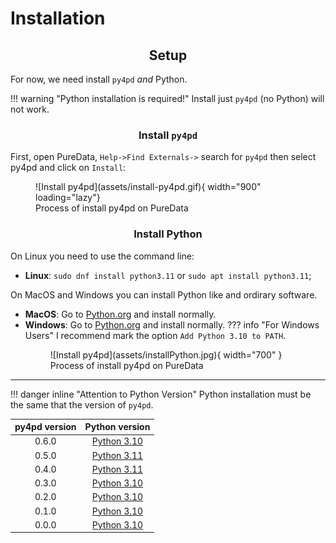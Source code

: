# Installation

## <h2 align="center"> **Setup** </h2>

For now, we need install `py4pd` _and_ Python. 

!!! warning "Python installation is required!"
	Install just `py4pd` (no Python) will not work. 

### <h3 align="center"> **Install `py4pd`** </h3>

First, open PureData, `Help->Find Externals->` search for `py4pd` then select py4pd and click on `Install`: 

<figure markdown>
  ![Install py4pd](assets/install-py4pd.gif){ width="900" loading="lazy"}
  <figcaption>Process of install py4pd on PureData</figcaption>
</figure>

### <h3 align="center"> **Install Python** </h3>

On Linux you need to use the command line:

* **Linux**: `sudo dnf install python3.11` or `sudo apt install python3.11`;

On MacOS and Windows you can install Python like and ordirary software.

* **MacOS**: Go to [Python.org](https://www.python.org/downloads/release/python-3112/) and install normally.
* **Windows**: Go to [Python.org](https://www.python.org/downloads/release/python-3112/) and install normally.
??? info "For Windows Users"
	I recommend mark the option `Add Python 3.10 to PATH`.	
	<figure markdown>
	  	![Install py4pd](assets/installPython.jpg){ width="700" }
	  	<figcaption>Process of install py4pd on PureData</figcaption>
	</figure>
	


--------------------- 
!!! danger inline "Attention to Python Version"
	Python installation must be the same that the version of `py4pd`.
 	
| py4pd  version     | Python   version                            |
| :---------: | :----------------------------------: |
| 0.6.0       | [Python 3.10](https://www.python.org/downloads/release/python-31010/)  |
| 0.5.0       | [Python 3.11](https://www.python.org/downloads/release/python-3112/)  |
| 0.4.0       | [Python 3.11](https://www.python.org/downloads/release/python-3112/)  |
| 0.3.0       | [Python 3.10](https://www.python.org/downloads/release/python-31010/)  |
| 0.2.0       | [Python 3.10](https://www.python.org/downloads/release/python-3105/)  |
| 0.1.0       | [Python 3.10](https://www.python.org/downloads/release/python-3103/)  |
| 0.0.0       | [Python 3.10](https://www.python.org/downloads/release/python-3101/)  |
	

